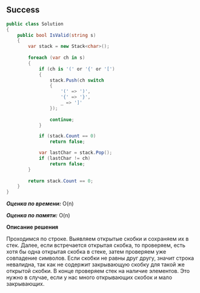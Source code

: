 ## Success

```csharp
public class Solution
{
    public bool IsValid(string s)
    {
        var stack = new Stack<char>();
        
        foreach (var ch in s)
        {
            if (ch is '(' or '{' or '[')
            {
                stack.Push(ch switch
                {
                    '(' => ')',
                    '{' => '}',
                    _ => ']'
                });
                
                continue;
            }

            if (stack.Count == 0)
                return false;                

            var lastChar = stack.Pop();
            if (lastChar != ch)
                return false;
        }
        
        return stack.Count == 0;
    }
}
```

***Оценка по времени:*** O(n)

***Оценка по памяти:*** O(n)

**Описание решения**

Проходимся по строке. Выявляем открытые скобки и сохраняем их в стек. Далее, если встречается открытая скобка, то проверяем, есть хотя бы одна открытая скобка в стеке, затем проверяем уже совпадение символов. Если скобки не равны друг другу, значит строка невалидна, так как не содержит закрывающую скобку для такой же открытой скобки. В конце проверяем стек на наличие элементов. Это нужно в случае, если у нас много открывающих скобок и мало закрывающих. 
